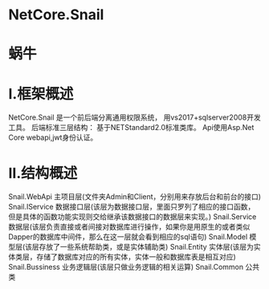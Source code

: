 # NetCore.Snail
# 蜗牛
# I.框架概述
NetCore.Snail 是一个前后端分离通用权限系统， 用vs2017+sqlserver2008开发工具。
后端标准三层结构：
基于NETStandard2.0标准类库。
Api使用Asp.Net Core webapi,jwt身份认证。

# II.结构概述
Snail.WebApi    主项目层(文件夹Admin和Client，分别用来存放后台和前台的接口)
Snail.IService  数据接口层(该层为数据接口层，里面只罗列了相应的接口函数，但是具体的函数功能实现则交给继承该数据接口的数据层来实现。)
Snail.Service   数据层(该层负责直接或者间接对数据库进行操作，如果你是用原生的或者类似Dapper的数据库中间件，那么在这一层就会看到相应的sql语句)
Snail.Model     模型层(该层存放了一些系统帮助类，或是实体辅助类)
Snail.Entity    实体层(该层为实体类层，存储了数据库对应的所有实体，实体一般和数据库表是相互对应)
Snail.Bussiness 业务逻辑层(该层只做业务逻辑的相关运算)
Snail.Common    公共类
